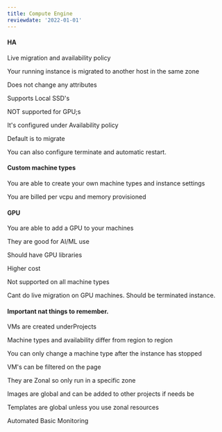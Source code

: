 ```yaml
---
title: Compute Engine
reviewdate: '2022-01-01'
---
```


#### HA

Live migration and availability policy

Your running instance is migrated to another host in the same zone

Does not change any attributes

Supports Local SSD's 

NOT supported for GPU;s

It's configured under Availability policy 

Default is to migrate 

You can also configure terminate and automatic restart. 

#### Custom machine types

You are able to create your own machine types and instance settings

You are billed per vcpu and memory provisioned 

#### GPU

You are able to add a GPU to your machines

They are good for AI/ML use

Should have GPU libraries 

Higher cost

Not supported on all machine types

Cant do live migration on GPU machines. Should be terminated instance. 

#### Important nat things to remember.

VMs are created underProjects 

Machine types and availability differ from region to region

You can only change a machine type after the instance has stopped 

VM's can be filtered on the page

They are Zonal so only run in a specific zone

Images are global and can be added to other projects if needs be

Templates are global unless you use zonal resources 

Automated Basic Monitoring

